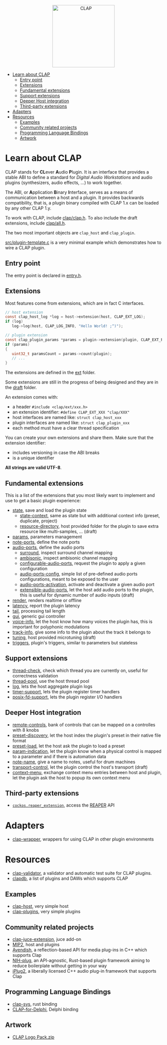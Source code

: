<p align=center>
  <picture>
    <source media="(prefers-color-scheme: dark)" srcset="https://raw.githubusercontent.com/free-audio/clap/main/artwork/clap-full-logo-white.png">
    <source media="(prefers-color-scheme: light)" srcset="https://raw.githubusercontent.com/free-audio/clap/main/artwork/clap-full-logo-black.png">
    <img alt="CLAP" title="Clever Audio Plugin" src="https://raw.githubusercontent.com/free-audio/clap/main/artwork/clap-full-logo-black.png" width=200>
  </picture>
</p>

- [Learn about CLAP](#learn-about-clap)
  - [Entry point](#entry-point)
  - [Extensions](#extensions)
  - [Fundamental extensions](#fundamental-extensions)
  - [Support extensions](#support-extensions)
  - [Deeper Host integration](#deeper-host-integration)
  - [Third-party extensions](#third-party-extensions)
- [Adapters](#adapters)
- [Resources](#resources)
  - [Examples](#examples)
  - [Community related projects](#community-related-projects)
  - [Programming Language Bindings](#programming-language-bindings)
  - [Artwork](#artwork)

# Learn about CLAP

CLAP stands for **CL**ever **A**udio **P**lugin. It is an interface that
provides a stable ABI to define a standard for *Digital Audio Workstations* and
audio plugins (synthesizers, audio effects, ...) to work together.

The ABI, or **A**pplication **B**inary **I**nterface, serves as a means of
communication between a host and a plugin. It provides backwards compatibility,
that is, a plugin binary compiled with CLAP 1.x can be loaded by any other
CLAP 1.y.

To work with CLAP, include [clap/clap.h](include/clap/clap.h).
To also include the draft extensions, include [clap/all.h](include/clap/all.h).

The two most important objects are `clap_host` and `clap_plugin`.

[src/plugin-template.c](src/plugin-template.c) is a very minimal example which demonstrates how to wire a CLAP plugin.

## Entry point

The entry point is declared in [entry.h](include/clap/entry.h).

## Extensions

Most features come from extensions, which are in fact C interfaces.
```C
// host extension
const clap_host_log *log = host->extension(host, CLAP_EXT_LOG);
if (log)
   log->log(host, CLAP_LOG_INFO, "Hello World! ;^)");

// plugin extension
const clap_plugin_params *params = plugin->extension(plugin, CLAP_EXT_PARAMS);
if (params)
{
   uint32_t paramsCount = params->count(plugin);
   // ...
}
```

The extensions are defined in the [ext](include/clap/ext) folder.

Some extensions are still in the progress of being designed and they are in
the [draft](include/clap/ext/draft) folder.

An extension comes with:
- a header `#include <clap/ext/xxx.h>`
- an extension identifier: `#define CLAP_EXT_XXX "clap/XXX"`
- host interfaces are named like: `struct clap_host_xxx`
- plugin interfaces are named like: `struct clap_plugin_xxx`
- each method must have a clear thread specification

You can create your own extensions and share them. Make sure that the extension identifier:
- includes versioning in case the ABI breaks
- is a unique identifier

**All strings are valid UTF-8**.

## Fundamental extensions

This is a list of the extensions that you most likely want to implement
and use to get a basic plugin experience:
- [state](include/clap/ext/state.h), save and load the plugin state
  - [state-context](include/clap/ext/state-context.h), same as state but with additional context info (preset, duplicate, project)
  - [resource-directory](include/clap/ext/draft/resource-directory.h), host provided folder for the plugin to save extra resource like multi-samples, ... (draft)
- [params](include/clap/ext/params.h), parameters management
- [note-ports](include/clap/ext/note-ports.h), define the note ports
- [audio-ports](include/clap/ext/audio-ports.h), define the audio ports
  - [surround](include/clap/ext/surround.h), inspect surround channel mapping
  - [ambisonic](include/clap/ext/draft/ambisonic.h), inspect ambisonic channel mapping
  - [configurable-audio-ports](include/clap/ext/configurable-audio-ports.h), request the plugin to apply a given configuration
  - [audio-ports-config](include/clap/ext/audio-ports-config.h), simple list of pre-defined audio ports configurations, meant to be exposed to the user
  - [audio-ports-activation](include/clap/ext/audio-ports-activation.h), activate and deactivate a given audio port
  - [extensible-audio-ports](include/clap/ext/draft/extensible-audio-ports.h), let the host add audio ports to the plugin, this is useful for dynamic number of audio inputs (draft)
- [render](include/clap/ext/render.h), renders realtime or offline
- [latency](include/clap/ext/latency.h), report the plugin latency
- [tail](include/clap/ext/tail.h), processing tail length
- [gui](include/clap/ext/gui.h), generic gui controller
- [voice-info](include/clap/ext/voice-info.h), let the host know how many voices the plugin has, this is important for polyphonic modulations
- [track-info](include/clap/ext/track-info.h), give some info to the plugin about the track it belongs to
- [tuning](include/clap/ext/draft/tuning.h), host provided microtuning (draft)
- [triggers](include/clap/ext/draft/triggers.h), plugin's triggers, similar to parameters but stateless

## Support extensions

- [thread-check](include/clap/ext/thread-check.h), check which thread you are currently on, useful for correctness validation
- [thread-pool](include/clap/ext/thread-pool.h), use the host thread pool
- [log](include/clap/ext/log.h), lets the host aggregate plugin logs
- [timer-support](include/clap/ext/timer-support.h), lets the plugin register timer handlers
- [posix-fd-support](include/clap/ext/posix-fd-support.h), lets the plugin register I/O handlers

## Deeper Host integration

- [remote-controls](include/clap/ext/remote-controls.h), bank of controls that can be mapped on a controlles with 8 knobs
- [preset-discovery](include/clap/factory/preset-discovery.h), let the host index the plugin's preset in their native file format
- [preset-load](include/clap/ext/preset-load.h), let the host ask the plugin to load a preset
- [param-indication](include/clap/ext/param-indication.h), let the plugin know when a physical control is mapped to a parameter and if there is automation data
- [note-name](include/clap/ext/note-name.h), give a name to notes, useful for drum machines
- [transport-control](include/clap/ext/draft/transport-control.h), let the plugin control the host's transport (draft)
- [context-menu](include/clap/ext/context-menu.h), exchange context menu entries between host and plugin, let the plugin ask the host to popup its own context menu

## Third-party extensions

- [`cockos.reaper_extension`](https://github.com/justinfrankel/reaper-sdk/blob/main/reaper-plugins/reaper_plugin.h#L138), access the [REAPER](http://reaper.fm) API

# Adapters

- [clap-wrapper](https://github.com/free-audio/clap-wrapper), wrappers for using CLAP in other plugin environments

# Resources

- [clap-validator](https://github.com/robbert-vdh/clap-validator), a validator and automatic test suite for CLAP plugins.
- [clapdb](https://clapdb.tech), a list of plugins and DAWs which supports CLAP

## Examples

- [clap-host](https://github.com/free-audio/clap-host), very simple host
- [clap-plugins](https://github.com/free-audio/clap-plugins), very simple plugins

## Community related projects

- [clap-juce-extension](https://github.com/free-audio/clap-juce-extension), juce add-on
- [MIP2](https://github.com/skei/MIP2), host and plugins
- [Avendish](https://github.com/celtera/avendish), a reflection-based API for media plug-ins in C++ which supports Clap
- [NIH-plug](https://github.com/robbert-vdh/nih-plug), an API-agnostic, Rust-based plugin framework aiming to reduce boilerplate without getting in your way
- [iPlug2](https://iplug2.github.io), a liberally licensed C++ audio plug-in framework that supports Clap

## Programming Language Bindings

- [clap-sys](https://github.com/glowcoil/clap-sys), rust binding
- [CLAP-for-Delphi](https://github.com/Bremmers/CLAP-for-Delphi), Delphi binding

## Artwork

 - [CLAP Logo Pack.zip](https://github.com/free-audio/clap/files/8805281/CLAP.Logo.Pack.zip)
